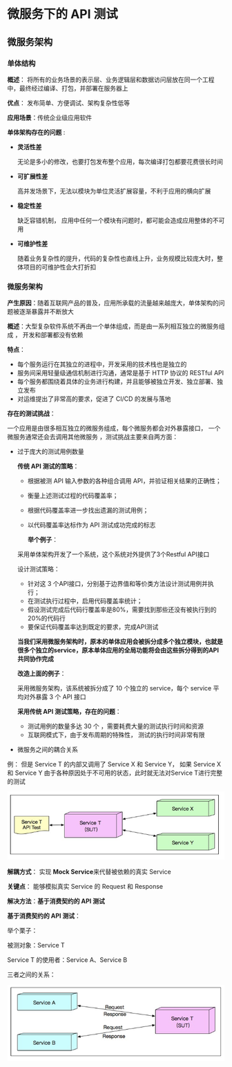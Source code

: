 #  微服务下的 API 测试

## 微服务架构

### 单体结构

**概述**： 将所有的业务场景的表示层、业务逻辑层和数据访问层放在同一个工程中，最终经过编译、打包，并部署在服务器上 

**优点**： 发布简单、方便调试、架构复杂性低等 

**应用场景**：传统企业级应用软件

 **单体架构存在的问题** :

+  **灵活性差** 

   无论是多小的修改，也要打包发布整个应用，每次编译打包都要花费很长时间 

+  **可扩展性差** 

   高并发场景下，无法以模块为单位灵活扩展容量，不利于应用的横向扩展 

+  **稳定性差** 

   缺乏容错机制， 应用中任何一个模块有问题时，都可能会造成应用整体的不可用 

+  **可维护性差** 

   随着业务复杂性的提升，代码的复杂性也直线上升，业务规模比较庞大时，整体项目的可维护性会大打折扣 

### 微服务架构

**产生原因**：随着互联网产品的普及，应用所承载的流量越来越庞大，单体架构的问题被逐渐暴露并不断放大 

**概述**：大型复杂软件系统不再由一个单体组成，而是由一系列相互独立的微服务组成 ， 开发和部署都没有依赖 

**特点**：

- 每个服务运行在其独立的进程中，开发采用的技术栈也是独立的
- 服务间采用轻量级通信机制进行沟通，通常是基于 HTTP 协议的 RESTful API
- 每个服务都围绕着具体的业务进行构建，并且能够被独立开发、独立部署、独立发布
- 对运维提出了非常高的要求，促进了 CI/CD 的发展与落地

**存在的测试挑战**：

 一个应用是由很多相互独立的微服务组成，每个微服务都会对外暴露接口， 一个微服务通常还会去调用其他微服务 ，测试挑战主要来自两方面：

+ 过于庞大的测试用例数量

  **传统 API 测试的策略**：

  - 根据被测 API 输入参数的各种组合调用 API，并验证相关结果的正确性；
  - 衡量上述测试过程的代码覆盖率；
  - 根据代码覆盖率进一步找出遗漏的测试用例；
  - 以代码覆盖率达标作为 API 测试成功完成的标志

    **举个例子**：

   采用单体架构开发了一个系统，这个系统对外提供了3个Restful API接口

   设计测试策略：

  - 针对这 3 个API接口，分别基于边界值和等价类方法设计测试用例并执行；
  - 在测试执行过程中，启用代码覆盖率统计；
  - 假设测试完成后代码行覆盖率是80%，需要找到那些还没有被执行到的20%的代码行
  -  要保证代码覆盖率达到既定的要求，完成API测试

   **当我们采用微服务架构时，原本的单体应用会被拆分成多个独立模块，也就是很多个独立的service，原本单体应用的全局功能将会由这些拆分得到的API共同协作完成** 

  **改造上面的例子**：

   采用微服务架构，该系统被拆分成了 10 个独立的 service，每个 service 平均对外暴露 3 个 API 接口

  **采用传统 API 测试策略，存在的问题**：

  +  测试用例的数量多达 30 个 ，需要耗费大量的测试执行时间和资源 
  +  互联网模式下，由于发布周期的特殊性， 测试的执行时间非常有限

+ 微服务之间的耦合关系

例： 但是 Service T 的内部又调用了 Service X 和 Service Y， 如果 Service X 和 Service Y 由于各种原因处于不可用的状态，此时就无法对Service T进行完整的测试

  ![耦合示例](./images/耦合示例.jpg)

**解耦方式**： 实现 **Mock Service**来代替被依赖的真实 Service 

**关键点**： 能够模拟真实 Service 的 Request 和 Response 

**解决方法**：**基于消费契约的 API 测试**

**基于消费契约的 API 测试**：

举个栗子：

被测对象：Service T 

Service T 的使用者：Service A、Service B

三者之间的关系：

![关系](./images/关系.jpg)

